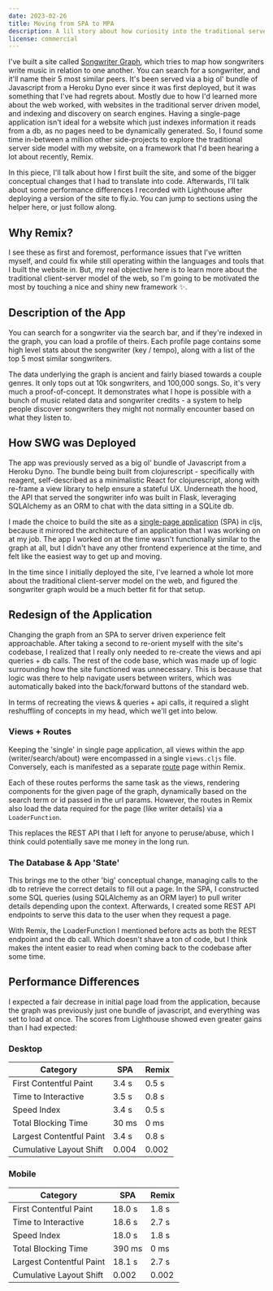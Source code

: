 ```yaml
---
date: 2023-02-26
title: Moving from SPA to MPA
description: A lil story about how curiosity into the traditional server-side model also helped me gain some performance (and indirectly save some money) on a website of mine.
license: commercial
---
```


I've built a site called [Songwriter Graph](https://www.songwritergraph.org), which tries to map how songwriters write music in relation to one another. You can search for a songwriter, and it'll name their 5 most similar peers. It's been served via a big ol' bundle of Javascript from a Heroku Dyno ever since it was first deployed, but it was something that I've had regrets about. Mostly due to how I'd learned more about the web worked, with websites in the traditional server driven model, and indexing and discovery on search engines. Having a single-page application isn't ideal for a website which just indexes information it reads from a db, as no pages need to be dynamically generated. So, I found some time in-between a million other side-projects to explore the traditional server side model with my website, on a framework that I'd been hearing a lot about recently, Remix.

In this piece, I'll talk about how I first built the site, and some of the bigger conceptual changes that I had to translate into code. Afterwards, I'll talk about some performance differences I recorded with Lighthouse after deploying a version of the site to fly.io. You can jump to sections using the helper here, or just follow along.

## Why Remix?

I see these as first and foremost, performance issues that I've written myself, and could fix while still operating within the languages and tools that I built the website in. But, my real objective here is to learn more about the traditional client-server model of the web, so I'm going to be motivated the most by touching a nice and shiny new framework ✨.

## Description of the App

You can search for a songwriter via the search bar, and if they're indexed in the graph, you can load a profile of theirs. Each profile page contains some high level stats about the songwriter (key / tempo), along with a list of the top 5 most similar songwriters.

The data underlying the graph is ancient and fairly biased towards a couple genres. It only tops out at 10k songwriters, and 100,000 songs. So, it's very much a proof-of-concept. It demonstrates what I hope is possible with a bunch of music related data and songwriter credits - a system to help people discover songwriters they might not normally encounter based on what they listen to.

## How SWG was Deployed

The app was previously served as a big ol' bundle of Javascript from a Heroku Dyno. The bundle being built from clojurescript - specifically with reagent, self-described as a minimalistic React for clojurescript, along with re-frame a view library to help ensure a stateful UX. Underneath the hood, the API that served the songwriter info was built in Flask, leveraging SQLAlchemy as an ORM to chat with the data sitting in a SQLite db.

I made the choice to build the site as a [single-page application](https://developer.mozilla.org/en-US/docs/Glossary/SPA) (SPA) in cljs, because it mirrored the architecture of an application that I was working on at my job. The app I worked on at the time wasn't functionally similar to the graph at all, but I didn't have any other frontend experience at the time, and felt like the easiest way to get up and moving.

In the time since I initially deployed the site, I've learned a whole lot more about the traditional client-server model on the web, and figured the songwriter graph would be a much better fit for that setup.

## Redesign of the Application

Changing the graph from an SPA to server driven experience felt approachable. After taking a second to re-orient myself with the site's codebase, I realized that I really only needed to re-create the views and api queries + db calls. The rest of the code base, which was made up of logic surrounding how the site functioned was unnecessary. This is because that logic was there to help navigate users between writers, which was automatically baked into the back/forward buttons of the standard web.

In terms of recreating the views & queries + api calls, it required a slight reshuffling of concepts in my head, which we'll get into below.

### Views + Routes

Keeping the 'single' in single page application, all views within the app (writer/search/about) were encompassed in a single `views.cljs` file. Conversely, each is manifested as a separate [route](https://remix.run/docs/en/v1/guides/routing#defining-routes) page within Remix.

Each of these routes performs the same task as the views, rendering components for the given page of the graph, dynamically based on the search term or id passed in the url params. However, the routes in Remix also load the data required for the page (like writer details) via a `LoaderFunction`.

This replaces the REST API that I left for anyone to peruse/abuse, which I think could potentially save me money in the long run.

### The Database & App 'State'

This brings me to the other 'big' conceptual change, managing calls to the db to retrieve the correct details to fill out a page. In the SPA, I constructed some SQL queries (using SQLAlchemy as an ORM layer) to pull writer details depending upon the context. Afterwards, I created some REST API endpoints to serve this data to the user when they request a page.

With Remix, the LoaderFunction I mentioned before acts as both the REST endpoint and the db call. Which doesn't shave a ton of code, but I think makes the intent easier to read when coming back to the codebase after some time.

## Performance Differences

I expected a fair decrease in initial page load from the application, because the graph was previously just one bundle of javascript, and everything was set to load at once. The scores from Lighthouse showed even greater gains than I had expected:

### Desktop

| Category                 | SPA   | Remix |
| ------------------------ | ----- | ----- |
| First Contentful Paint   | 3.4 s | 0.5 s |
| Time to Interactive      | 3.5 s | 0.8 s |
| Speed Index              | 3.4 s | 0.5 s |
| Total Blocking Time      | 30 ms | 0 ms  |
| Largest Contentful Paint | 3.4 s | 0.8 s |
| Cumulative Layout Shift  | 0.004 | 0.002 |

### Mobile

| Category                 | SPA    | Remix |
| ------------------------ | ------ | ----- |
| First Contentful Paint   | 18.0 s | 1.8 s |
| Time to Interactive      | 18.6 s | 2.7 s |
| Speed Index              | 18.0 s | 1.8 s |
| Total Blocking Time      | 390 ms | 0 ms  |
| Largest Contentful Paint | 18.1 s | 2.7 s |
| Cumulative Layout Shift  | 0.002  | 0.002 |
